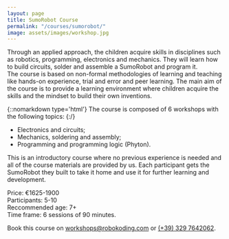 ```yaml
---
layout: page
title: SumoRobot Course
permalink: "/courses/sumorobot/"
image: assets/images/workshop.jpg
---
```


Through an applied approach, the children acquire skills in disciplines such as robotics, programming, electronics and mechanics.
They will learn how to build circuits, solder and assemble a SumoRobot and program it.  
The course is based on non-formal methodologies of learning and teaching like hands-on experience, trial and error and peer
learning. The main aim of the course is to provide a learning environment where children acquire the skills and the mindset to 
build their own inventions.

{::nomarkdown type='html'}
The course is composed of 6 workshops with the following topics:
{:/}
* Electronics and circuits;
* Mechanics, soldering and assembly;
* Programming and programming logic (Phyton).

This is an introductory course where no previous experience is needed and all of the course materials are provided by us. Each 
participant gets the SumoRobot they built to take it home and use it for further learning and development. 

Price: €1625-1900  
Participants: 5-10  
Reccommended age: 7+  
Time frame: 6 sessions of 90 minutes.

Book this course on [workshops@robokoding.com](#) or [(+39) 329 7642062](#).
